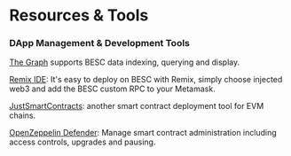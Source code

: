 # Resources & Tools

### DApp Management & Development Tools

[The Graph](https://thegraph.com) supports BESC data indexing, querying and display.

[Remix IDE](https://remix-project.org/): It's easy to deploy on BESC with Remix, simply choose injected web3 and add the BESC custom RPC to your Metamask.

[JustSmartContracts](https://justsmartcontracts.dev/): another smart contract deployment tool for EVM chains.

[OpenZeppelin Defender](https://defender.openzeppelin.com): Manage smart contract administration including access controls, upgrades and pausing.
